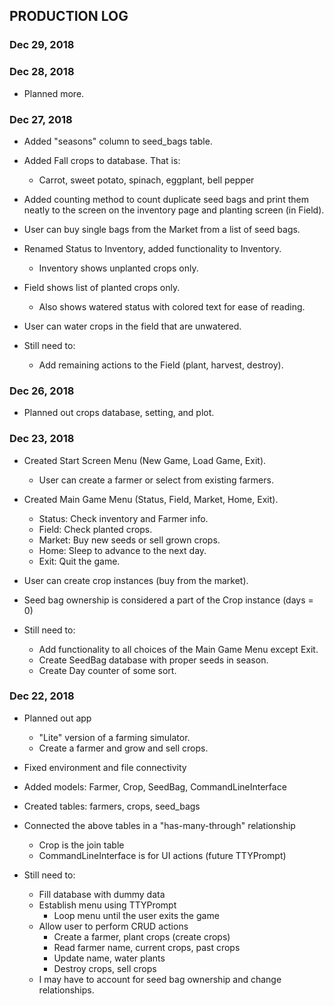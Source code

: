 ## PRODUCTION LOG

### Dec 29, 2018


### Dec 28, 2018
- Planned more.

### Dec 27, 2018
- Added "seasons" column to seed_bags table.
- Added Fall crops to database. That is:
  - Carrot, sweet potato, spinach, eggplant, bell pepper
- Added counting method to count duplicate seed bags and print them neatly to
  the screen on the inventory page and planting screen (in Field).
- User can buy single bags from the Market from a list of seed bags.
- Renamed Status to Inventory, added functionality to Inventory.
  - Inventory shows unplanted crops only.
- Field shows list of planted crops only.
  - Also shows watered status with colored text for ease of reading.
- User can water crops in the field that are unwatered.

- Still need to:
  - Add remaining actions to the Field (plant, harvest, destroy).

### Dec 26, 2018
- Planned out crops database, setting, and plot.

### Dec 23, 2018
- Created Start Screen Menu (New Game, Load Game, Exit).
  - User can create a farmer or select from existing farmers.
- Created Main Game Menu (Status, Field, Market, Home, Exit).
  - Status: Check inventory and Farmer info.
  - Field: Check planted crops.
  - Market: Buy new seeds or sell grown crops.
  - Home: Sleep to advance to the next day.
  - Exit: Quit the game.
- User can create crop instances (buy from the market).
- Seed bag ownership is considered a part of the Crop instance (days = 0)

- Still need to:
  - Add functionality to all choices of the Main Game Menu except Exit.
  - Create SeedBag database with proper seeds in season.
  - Create Day counter of some sort.

### Dec 22, 2018
- Planned out app
  - "Lite" version of a farming simulator.
  - Create a farmer and grow and sell crops.
- Fixed environment and file connectivity
- Added models: Farmer, Crop, SeedBag, CommandLineInterface
- Created tables: farmers, crops, seed_bags
- Connected the above tables in a "has-many-through" relationship
  - Crop is the join table
  - CommandLineInterface is for UI actions (future TTYPrompt)

- Still need to:
  - Fill database with dummy data
  - Establish menu using TTYPrompt
    - Loop menu until the user exits the game
  - Allow user to perform CRUD actions
    - Create a farmer, plant crops (create crops)
    - Read farmer name, current crops, past crops
    - Update name, water plants
    - Destroy crops, sell crops
  - I may have to account for seed bag ownership and change relationships.
